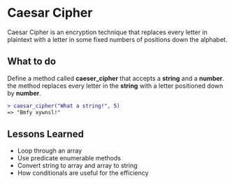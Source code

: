 # Caesar Cipher

Caesar Cipher is an encryption technique that replaces every letter in plaintext with a letter in some fixed numbers of positions down the alphabet.

## What to do

Define a method called **caeser_cipher** that accepts a **string** and a **number**. the method replaces every letter in the **string** with a letter positioned down by **number**.

```diff
> caesar_cipher("What a string!", 5)
=> "Bmfy xywnsl!"
```

## Lessons Learned

* Loop through an array
* Use predicate enumerable methods
* Convert string to array and array to string
* How conditionals are useful for the efficiency

